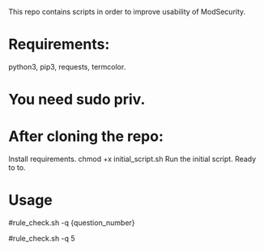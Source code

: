 This repo contains scripts in order to improve usability of ModSecurity. 

# Requirements:  
  python3, pip3, requests, termcolor.  
# You need sudo priv.

# After cloning the repo:
  Install requirements.
  chmod +x initial_script.sh
  Run the initial script.
  Ready to to.

# Usage
  #rule_check.sh -q {question_number}
  
  #rule_check.sh -q 5
